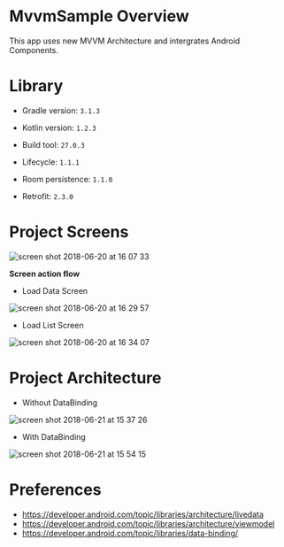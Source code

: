 # MvvmSample Overview
This app uses new MVVM Architecture and intergrates Android Components.



# Library

* Gradle version: `3.1.3`
* Kotlin version: `1.2.3`
* Build tool: `27.0.3`

* Lifecycle: `1.1.1`
* Room persistence: `1.1.0`
* Retrofit: `2.3.0`

# Project Screens

![screen shot 2018-06-20 at 16 07 33](https://user-images.githubusercontent.com/37870420/41648812-2a1804e8-74a4-11e8-8b80-bdb37025d597.png)

**Screen action flow**
* Load Data Screen

![screen shot 2018-06-20 at 16 29 57](https://user-images.githubusercontent.com/37870420/41650020-3dcd3988-74a7-11e8-8a21-3cbdec2056b3.png)

* Load List Screen

![screen shot 2018-06-20 at 16 34 07](https://user-images.githubusercontent.com/37870420/41650254-ccf91226-74a7-11e8-8942-cb31bbf09094.png)

# Project Architecture

* Without DataBinding

![screen shot 2018-06-21 at 15 37 26](https://user-images.githubusercontent.com/37870420/41707785-203ebd20-7569-11e8-820d-f999e19f9327.png)

* With DataBinding

![screen shot 2018-06-21 at 15 54 15](https://user-images.githubusercontent.com/37870420/41708666-7215ba48-756b-11e8-834f-cdc063cf3008.png)


# Preferences

* https://developer.android.com/topic/libraries/architecture/livedata
* https://developer.android.com/topic/libraries/architecture/viewmodel
* https://developer.android.com/topic/libraries/data-binding/
